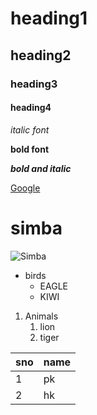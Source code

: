 # heading1
## heading2
### heading3
#### heading4
<!-- italic font -->
*italic font*

**bold font**

***bold and italic***

[Google](https://www.google.co.in/)

# simba

![Simba](https://www.gqmiddleeast.com/public/images/2019/07/15/The-Lion-King-GQME.jpg)
<!-- unordered list -->
* birds
    * EAGLE
    * KIWI
 <!-- ordered list -->
 1. Animals
    1. lion
    2. tiger
    
 <!-- table -->
 sno| name
 ----|----
 1|pk
 2|hk
    
